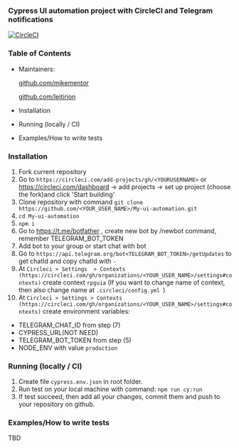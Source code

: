 ### Cypress UI automation project with CircleCI and Telegram notifications
[![CircleCI](https://circleci.com/gh/Leitirion/My_ui_automation.svg?style=svg)](https://circleci.com/gh/Leitirion/My_ui_automation)

### Table of Contents

- Maintainers:

  [github.com/mikementor](https://github.com/mikementor)

  	
		
  [github.com/leitirion](https://github.com/leitirion)
	 
- Installation
- Running (locally / CI)
- Examples/How to write tests

### Installation
 1. Fork current repository
 2. Go to ```https://circleci.com/add-projects/gh/<YOURUSERNAME>``` or 
https://circleci.com/dashboard -> add projects -> set up project (choose the fork)and click  'Start building'
 3. Clone repository with command ```git clone https://github.com/<YOUR_USER_NAME>/My-ui-automation.git```
 4. ```cd My-ui-automation```
 5. ```npm i```
 6. Go to https://t.me/botfather , create new bot by /newbot command, remember TELEGRAM_BOT_TOKEN
 7. Add bot to your group or start chat with bot 
 8. Go to ```https://api.telegram.org/bot<TELEGRAM_BOT_TOKEN>/getUpdates``` to get chatId and copy chatId with ```-```
 9. At ```Circleci > Settings  > Contexts (https://circleci.com/gh/organizations/<YOUR_USER_NAME>/settings#contexts)``` create context ```rpguia``` (If you want to change name of context, then also change name at ```.circleci/config.yml ```)
 10. At ```Circleci > Settings > Contexts (https://circleci.com/gh/organizations/<YOUR_USER_NAME>/settings#contexts)``` create environment variables: 
 - TELEGRAM_CHAT_ID from  step (7)
 - CYPRESS_URL(NOT NEED)
 - TELEGRAM_BOT_TOKEN from step (5)
 - NODE_ENV with value ```production```

###  Running (locally / CI)
1. Create file ```cypress.env.json``` in root folder.
2. Run test on your local machine with command: ```npm run cy:run```
3. If test succeed, then add all your changes, commit them and push to your repository on github.


### Examples/How to write tests
TBD
 
